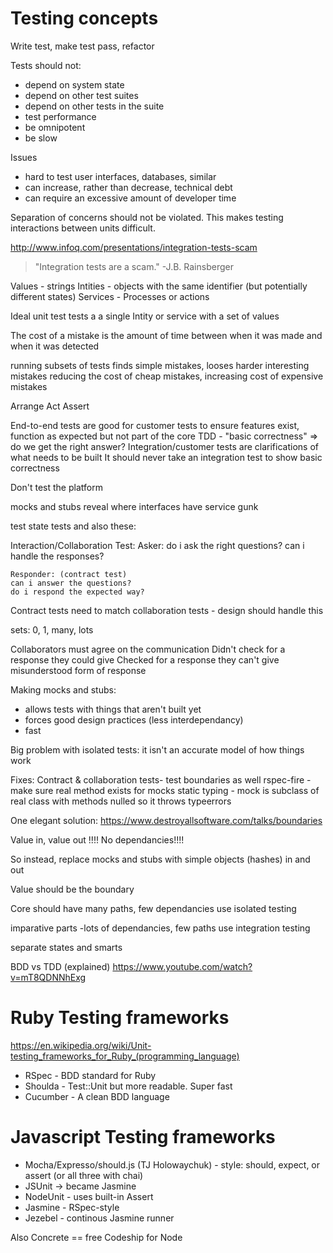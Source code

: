 Testing concepts
================

Write test, make test pass, refactor


Tests should not:
-   depend on system state
-   depend on other test suites
-   depend on other tests in the suite
-   test performance
-   be omnipotent
-   be slow


Issues
-   hard to test user interfaces, databases, similar
-   can increase, rather than decrease, technical debt
-   can require an excessive amount of developer time

Separation of concerns should not be violated. This makes testing interactions between units difficult.




http://www.infoq.com/presentations/integration-tests-scam
> "Integration tests are a scam."
> -J.B. Rainsberger

Values - strings
Intities - objects with the same identifier (but potentially different states)
Services - Processes or actions

Ideal unit test tests a a single Intity or service with a set of values

The cost of a mistake is the amount of time between when it was made and when it was detected

running subsets of tests finds simple mistakes, looses harder interesting mistakes
reducing the cost of cheap mistakes, increasing cost of expensive mistakes


Arrange
Act
Assert

End-to-end tests are good for customer tests to ensure features exist, function as expected
but not part of the core TDD - "basic correctness" => do we get the right answer?
Integration/customer tests are clarifications of what needs to be built
It should never take an integration test to show basic correctness

Don't test the platform

mocks and stubs reveal where interfaces have service gunk

test state tests and also these:

Interaction/Collaboration Test:
    Asker:
    do i ask the right questions?
    can i handle the responses?

    Responder: (contract test)
    can i answer the questions?
    do i respond the expected way?

Contract tests need to match collaboration tests - design should handle this

sets: 0, 1, many, lots

Collaborators must agree on the communication
    Didn't check for a response they could give
    Checked for a response they can't give
    misunderstood form of response




Making mocks and stubs:
- allows tests with things that aren't built yet
- forces good design practices (less interdependancy)
- fast

Big problem with isolated tests: it isn't an accurate model of how things work

Fixes:
Contract & collaboration tests- test boundaries as well
rspec-fire - make sure real method exists for mocks
static typing - mock is subclass of real class with methods nulled so it throws typeerrors

One elegant solution:
https://www.destroyallsoftware.com/talks/boundaries

Value in, value out !!!!
No dependancies!!!!

So instead, replace mocks and stubs with simple objects (hashes) in and out

Value should be the boundary

Core should have many paths, few dependancies
	use isolated testing

imparative parts -lots of dependancies, few paths
	use integration testing

separate states and smarts



BDD vs TDD (explained)
https://www.youtube.com/watch?v=mT8QDNNhExg



Ruby Testing frameworks
=======================

https://en.wikipedia.org/wiki/Unit-testing_frameworks_for_Ruby_(programming_language)

-   RSpec - BDD standard for Ruby
-   Shoulda - Test::Unit but more readable. Super fast
-   Cucumber - A clean BDD language


Javascript Testing frameworks
=============================

-   Mocha/Expresso/should.js (TJ Holowaychuk) - style: should, expect, or assert (or all three with chai)
-   JSUnit -> became Jasmine
-   NodeUnit - uses built-in Assert
-   Jasmine - RSpec-style
-   Jezebel - continous Jasmine runner

Also Concrete == free Codeship for Node